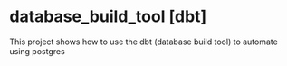 # database_build_tool [dbt]
This project shows how to use the dbt (database build tool) to automate using postgres
